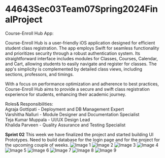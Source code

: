 # 44643Sec03Team07Spring2024FinalProject


Course-Enroll Hub App:

Course-Enroll Hub is a user-friendly iOS application designed for efficient student class registration. The app employs Swift for seamless functionality and prioritizes security through a robust authentication system. Its straightforward interface includes modules for Classes, Courses, Calendar, and Cart, allowing students to easily navigate and register for classes. The app's simplicity is complemented by detailed class views, including sections, professors, and timings. 

With a focus on performance optimization and adherence to best practices, Course-Enroll Hub aims to provide a secure and swift class registration experience for students, enhancing their academic journey.

Roles& Responsibilities:<br/>
Agraja Gottipati            -    Deployment and DB Management Expert<br/>
Varshitha Nalluri            -    Module Designer and Documentation Specialist<br/>
Teja Kumar Muppala                    -    UI/UX Design Lead<br/>
Khalida Parveen                -    Quality Assurance and Testing Specialist<br/>

**Sprint 02**
This week we have finalized the project and started building UI Prototypes. Need to build database for the login page and for the project for the upcoming couple of weeks.
![Image 1](./images/image1.jpeg)
![Image 2](./images/image2.jpeg)
![Image 3](./images/image3.jpeg)
![Image 4](./images/image4.jpeg)
![Image 5](./images/image5.jpeg)
![Image 6](./images/image6.jpeg)
![Image 7](./images/image7.jpeg)
![Image 8](./images/image8.jpeg)
![Image 9](./images/image9.jpeg)


